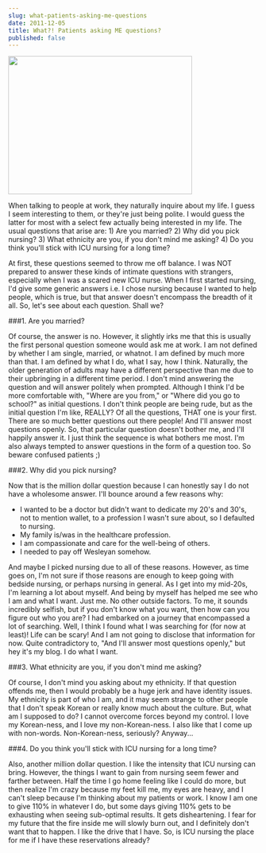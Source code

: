 ```yaml
---
slug: what-patients-asking-me-questions
date: 2011-12-05
title: What?! Patients asking ME questions?
published: false
---
```

<a href="https://aladywithalamp.files.wordpress.com/2011/12/alex-trebek-picture1.jpg"><img class="aligncenter size-full wp-image-414" title="Alex Trebek" src="https://aladywithalamp.files.wordpress.com/2011/12/alex-trebek-picture1.jpg" alt="" width="370" height="278" /></a>

When talking to people at work, they naturally inquire about my life. I guess I seem interesting to them, or they're just being polite. I would guess the latter for most with a select few actually being interested in my life. The usual questions that arise are: 1) Are you married? 2) Why did you pick nursing? 3) What ethnicity are you, if you don't mind me asking? 4) Do you think you'll stick with ICU nursing for a long time?

At first, these questions seemed to throw me off balance. I was NOT prepared to answer these kinds of intimate questions with strangers, especially when I was a scared new ICU nurse. When I first started nursing, I'd give some generic answers i.e. I chose nursing because I wanted to help people, which is true, but that answer doesn't encompass the breadth of it all. So, let's see about each question. Shall we?

###1. Are you married?

Of course, the answer is no. However, it slightly irks me that this is usually the first personal question someone would ask me at work. I am not defined by whether I am single, married, or whatnot. I am defined by much more than that. I am defined by what I do, what I say, how I think. Naturally, the older generation of adults may have a different perspective than me due to their upbringing in a different time period. I don't mind answering the question and will answer politely when prompted. Although I think I'd be more comfortable with, "Where are you from," or "Where did you go to school?" as initial questions. I don't think people are being rude, but as the initial question I'm like, REALLY? Of all the questions, THAT one is your first. There are so much better questions out there people! And I'll answer most questions openly. So, that particular question doesn't bother me, and I'll happily answer it. I just think the sequence is what bothers me most. I'm also always tempted to answer questions in the form of a question too. So beware confused patients ;)

###2. Why did you pick nursing?

Now that is the million dollar question because I can honestly say I do not have a wholesome answer. I'll bounce around a few reasons why:
<ul>
	<li>I wanted to be a doctor but didn't want to dedicate my 20's and 30's, not to mention wallet, to a profession I wasn't sure about, so I defaulted to nursing.</li>
	<li>My family is/was in the healthcare profession.</li>
	<li>I am compassionate and care for the well-being of others.</li>
	<li>I needed to pay off Wesleyan somehow.</li>
</ul>
And maybe I picked nursing due to all of these reasons. However, as time goes on, I'm not sure if those reasons are enough to keep going with bedside nursing, or perhaps nursing in general. As I get into my mid-20s, I'm learning a lot about myself. And being by myself has helped me see who I am and what I want. Just me. No other outside factors. To me, it sounds incredibly selfish, but if you don't know what you want, then how can you figure out who you are? I had embarked on a journey that encompassed a lot of searching. Well, I think I found what I was searching for (for now at least)! Life can be scary! And I am not going to disclose that information for now. Quite contradictory to, "And I'll answer most questions openly," but hey it's my blog. I do what I want.

###3. What ethnicity are you, if you don't mind me asking?

Of course, I don't mind you asking about my ethnicity. If that question offends me, then I would probably be a huge jerk and have identity issues. My ethnicity is part of who I am, and it may seem strange to other people that I don't speak Korean or really know much about the culture. But, what am I supposed to do? I cannot overcome forces beyond my control. I love my Korean-ness, and I love my non-Korean-ness. I also like that I come up with non-words. Non-Korean-ness, seriously? Anyway...

###4. Do you think you'll stick with ICU nursing for a long time?

Also, another million dollar question. I like the intensity that ICU nursing can bring. However, the things I want to gain from nursing seem fewer and farther between. Half the time I go home feeling like I could do more, but then realize I'm crazy because my feet kill me, my eyes are heavy, and I can't sleep because I'm thinking about my patients or work. I know I am one to give 110% in whatever I do, but some days giving 110% gets to be exhausting when seeing sub-optimal results. It gets disheartening. I fear for my future that the fire inside me will slowly burn out, and I definitely don't want that to happen. I like the drive that I have.  So, is ICU nursing the place for me if I have these reservations already?